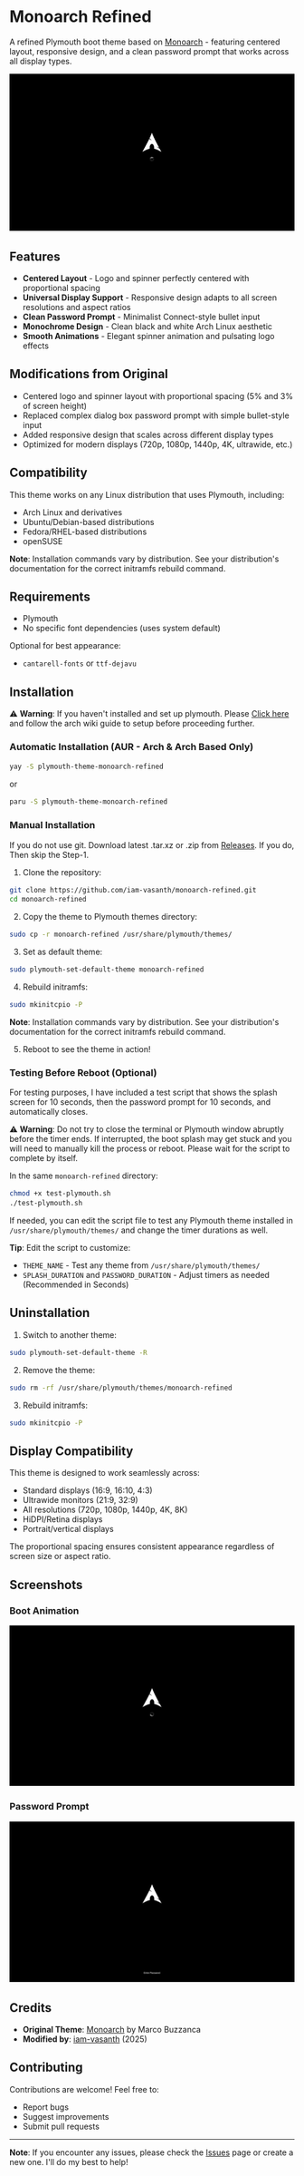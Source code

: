 # Monoarch Refined

A refined Plymouth boot theme based on [Monoarch](https://github.com/farsil/monoarch) - featuring centered layout, responsive design, and a clean password prompt that works across all display types.

![Monoarch Refined Preview](screenshots/Monoarch-refined.gif)

## Features

- **Centered Layout** - Logo and spinner perfectly centered with proportional spacing
- **Universal Display Support** - Responsive design adapts to all screen resolutions and aspect ratios
- **Clean Password Prompt** - Minimalist Connect-style bullet input
- **Monochrome Design** - Clean black and white Arch Linux aesthetic
- **Smooth Animations** - Elegant spinner animation and pulsating logo effects

## Modifications from Original

- Centered logo and spinner layout with proportional spacing (5% and 3% of screen height)
- Replaced complex dialog box password prompt with simple bullet-style input
- Added responsive design that scales across different display types
- Optimized for modern displays (720p, 1080p, 1440p, 4K, ultrawide, etc.)

## Compatibility

This theme works on any Linux distribution that uses Plymouth, including:
- Arch Linux and derivatives
- Ubuntu/Debian-based distributions
- Fedora/RHEL-based distributions
- openSUSE

**Note**: Installation commands vary by distribution. See your distribution's documentation for the correct initramfs rebuild command.

## Requirements

- Plymouth
- No specific font dependencies (uses system default)

Optional for best appearance:
- `cantarell-fonts` or `ttf-dejavu`

## Installation

⚠️ **Warning**: If you haven't installed and set up plymouth. Please [Click here](https://wiki.archlinux.org/title/Plymouth) and follow the arch wiki guide to setup before proceeding further.

### Automatic Installation (AUR - Arch & Arch Based Only)

```bash
yay -S plymouth-theme-monoarch-refined
```
or
```bash
paru -S plymouth-theme-monoarch-refined
```

### Manual Installation

If you do not use git. Download latest .tar.xz or .zip from [Releases](https://github.com/iam-vasanth/monoarch-refined/releases). If you do, Then skip the Step-1.

1. Clone the repository:
```bash
git clone https://github.com/iam-vasanth/monoarch-refined.git
cd monoarch-refined
```

2. Copy the theme to Plymouth themes directory:
```bash
sudo cp -r monoarch-refined /usr/share/plymouth/themes/
```

3. Set as default theme:
```bash
sudo plymouth-set-default-theme monoarch-refined
```

4. Rebuild initramfs:
```bash
sudo mkinitcpio -P
```
**Note**: Installation commands vary by distribution. See your distribution's documentation for the correct initramfs rebuild command.

5. Reboot to see the theme in action!

### Testing Before Reboot (Optional)

For testing purposes, I have included a test script that shows the splash screen for 10 seconds, then the password prompt for 10 seconds, and automatically closes.

⚠️ **Warning**: Do not try to close the terminal or Plymouth window abruptly before the timer ends. If interrupted, the boot splash may get stuck and you will need to manually kill the process or reboot. Please wait for the script to complete by itself.

In the same `monoarch-refined` directory:
```bash
chmod +x test-plymouth.sh
./test-plymouth.sh
```
If needed, you can edit the script file to test any Plymouth theme installed in `/usr/share/plymouth/themes/` and change the timer durations as well.

**Tip**: Edit the script to customize:
- `THEME_NAME` - Test any theme from `/usr/share/plymouth/themes/`
- `SPLASH_DURATION` and `PASSWORD_DURATION` - Adjust timers as needed (Recommended in Seconds)

## Uninstallation

1. Switch to another theme:
```bash
sudo plymouth-set-default-theme -R
```

2. Remove the theme:
```bash
sudo rm -rf /usr/share/plymouth/themes/monoarch-refined
```

3. Rebuild initramfs:
```bash
sudo mkinitcpio -P
```

## Display Compatibility

This theme is designed to work seamlessly across:
- Standard displays (16:9, 16:10, 4:3)
- Ultrawide monitors (21:9, 32:9)
- All resolutions (720p, 1080p, 1440p, 4K, 8K)
- HiDPI/Retina displays
- Portrait/vertical displays

The proportional spacing ensures consistent appearance regardless of screen size or aspect ratio.

## Screenshots

### Boot Animation
![Boot Animation](screenshots/Splash.png)

### Password Prompt
![Password Prompt](screenshots/Password-prompt.png)

## Credits

- **Original Theme**: [Monoarch](https://github.com/farsil/monoarch) by Marco Buzzanca 
- **Modified by**: [iam-vasanth](https://github.com/iam-vasanth) (2025)

## Contributing

Contributions are welcome! Feel free to:
- Report bugs
- Suggest improvements
- Submit pull requests

---

**Note**: If you encounter any issues, please check the [Issues](https://github.com/iam-vasanth/monoarch-refined/issues) page or create a new one. I'll do my best to help!